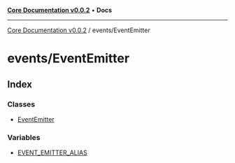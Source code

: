 [**Core Documentation v0.0.2**](../../README.md) • **Docs**

***

[Core Documentation v0.0.2](../../modules.md) / events/EventEmitter

# events/EventEmitter

## Index

### Classes

- [EventEmitter](classes/EventEmitter.md)

### Variables

- [EVENT\_EMITTER\_ALIAS](variables/EVENT_EMITTER_ALIAS.md)

